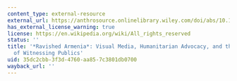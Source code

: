 ```yaml
---
content_type: external-resource
external_url: https://anthrosource.onlinelibrary.wiley.com/doi/abs/10.1525/aa.2006.108.1.214
has_external_license_warning: true
license: https://en.wikipedia.org/wiki/All_rights_reserved
status: ''
title: '*Ravished Armenia*: Visual Media, Humanitarian Advocacy, and the Formation
  of Witnessing Publics'
uid: 35dc2cbb-3f3d-4760-aa85-7c3801db0700
wayback_url: ''
---
```

